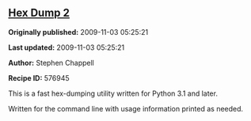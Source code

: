 ## [Hex Dump 2](https://code.activestate.com/recipes/576945-hex-dump-2)

**Originally published:** 2009-11-03 05:25:21

**Last updated:** 2009-11-03 05:25:21

**Author:** Stephen Chappell

**Recipe ID:** 576945

This is a fast hex-dumping utility written for Python 3.1 and later.

Written for the command line with usage information printed as needed.
